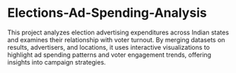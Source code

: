 # Elections-Ad-Spending-Analysis
This project analyzes election advertising expenditures across Indian states and examines their relationship with voter turnout. By merging datasets on results, advertisers, and locations, it uses interactive visualizations to highlight ad spending patterns and voter engagement trends, offering insights into campaign strategies.
